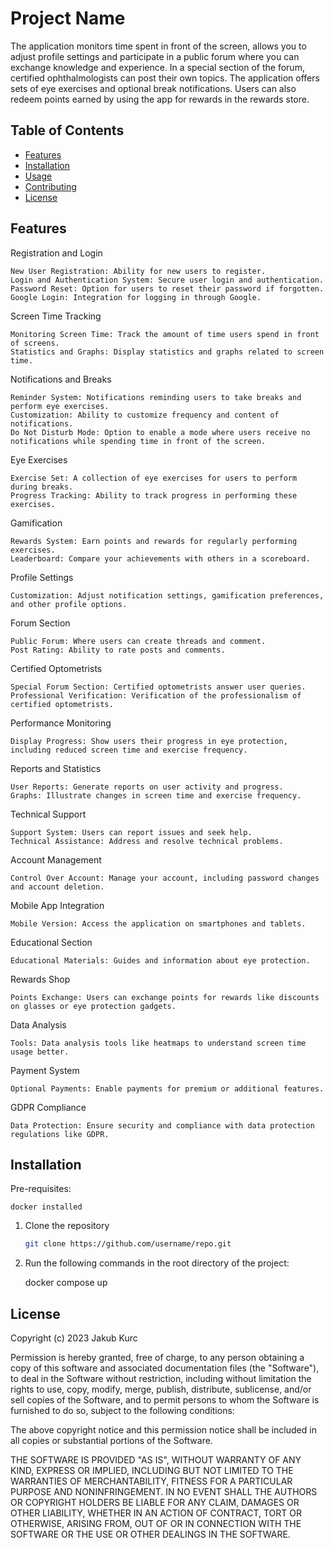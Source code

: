 # Project Name

The application monitors time spent in front of the screen, allows you to adjust profile settings and participate in a public forum where you can exchange knowledge and experience. In a special section of the forum, certified ophthalmologists can post their own topics. The application offers sets of eye exercises and optional break notifications. Users can also redeem points earned by using the app for rewards in the rewards store.

## Table of Contents

- [Features](#features)
- [Installation](#installation)
- [Usage](#usage)
- [Contributing](#contributing)
- [License](#license)

## Features

Registration and Login

    New User Registration: Ability for new users to register.
    Login and Authentication System: Secure user login and authentication.
    Password Reset: Option for users to reset their password if forgotten.
    Google Login: Integration for logging in through Google.

Screen Time Tracking

    Monitoring Screen Time: Track the amount of time users spend in front of screens.
    Statistics and Graphs: Display statistics and graphs related to screen time.

Notifications and Breaks

    Reminder System: Notifications reminding users to take breaks and perform eye exercises.
    Customization: Ability to customize frequency and content of notifications.
    Do Not Disturb Mode: Option to enable a mode where users receive no notifications while spending time in front of the screen.

Eye Exercises

    Exercise Set: A collection of eye exercises for users to perform during breaks.
    Progress Tracking: Ability to track progress in performing these exercises.

Gamification

    Rewards System: Earn points and rewards for regularly performing exercises.
    Leaderboard: Compare your achievements with others in a scoreboard.

Profile Settings

    Customization: Adjust notification settings, gamification preferences, and other profile options.

Forum Section

    Public Forum: Where users can create threads and comment.
    Post Rating: Ability to rate posts and comments.

Certified Optometrists

    Special Forum Section: Certified optometrists answer user queries.
    Professional Verification: Verification of the professionalism of certified optometrists.

Performance Monitoring

    Display Progress: Show users their progress in eye protection, including reduced screen time and exercise frequency.

Reports and Statistics

    User Reports: Generate reports on user activity and progress.
    Graphs: Illustrate changes in screen time and exercise frequency.

Technical Support

    Support System: Users can report issues and seek help.
    Technical Assistance: Address and resolve technical problems.

Account Management

    Control Over Account: Manage your account, including password changes and account deletion.

Mobile App Integration

    Mobile Version: Access the application on smartphones and tablets.

Educational Section

    Educational Materials: Guides and information about eye protection.

Rewards Shop

    Points Exchange: Users can exchange points for rewards like discounts on glasses or eye protection gadgets.

Data Analysis

    Tools: Data analysis tools like heatmaps to understand screen time usage better.

Payment System

    Optional Payments: Enable payments for premium or additional features.

GDPR Compliance

    Data Protection: Ensure security and compliance with data protection regulations like GDPR.

## Installation

Pre-requisites:

    docker installed

1. Clone the repository
   ```sh
   git clone https://github.com/username/repo.git

2. Run the following commands in the root directory of the project:

   docker compose up

## License

Copyright (c) 2023 Jakub Kurc

Permission is hereby granted, free of charge, to any person obtaining a copy of this software and associated documentation files (the "Software"), to deal in the Software without restriction, including without limitation the rights to use, copy, modify, merge, publish, distribute, sublicense, and/or sell copies of the Software, and to permit persons to whom the Software is furnished to do so, subject to the following conditions:

The above copyright notice and this permission notice shall be included in all copies or substantial portions of the Software.

THE SOFTWARE IS PROVIDED "AS IS", WITHOUT WARRANTY OF ANY KIND, EXPRESS OR IMPLIED, INCLUDING BUT NOT LIMITED TO THE WARRANTIES OF MERCHANTABILITY, FITNESS FOR A PARTICULAR PURPOSE AND NONINFRINGEMENT. IN NO EVENT SHALL THE AUTHORS OR COPYRIGHT HOLDERS BE LIABLE FOR ANY CLAIM, DAMAGES OR OTHER LIABILITY, WHETHER IN AN ACTION OF CONTRACT, TORT OR OTHERWISE, ARISING FROM, OUT OF OR IN CONNECTION WITH THE SOFTWARE OR THE USE OR OTHER DEALINGS IN THE SOFTWARE.
